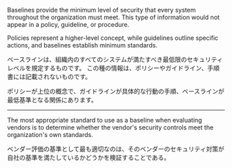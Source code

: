
Baselines provide the minimum level of security that every system throughout the organization must meet. 
This type of information would not appear in a policy, guideline, or procedure.

Policies represent a higher-level concept, while guidelines outline specific actions, and baselines establish minimum standards.


ベースラインは、組織内のすべてのシステムが満たすべき最低限のセキュリティレベルを規定するものです。
この種の情報は、ポリシーやガイドライン、手順書には記載されないものです。

ポリシーが上位の概念で、ガイドラインが具体的な行動の手順、ベースラインが最低基準となる関係にあります。

---

The most appropriate standard to use as a baseline when evaluating vendors is to determine whether the vendor's security controls meet the organization's own standards.

ベンダー評価の基準として最も適切なのは、そのベンダーのセキュリティ対策が自社の基準を満たしているかどうかを検証することである。
